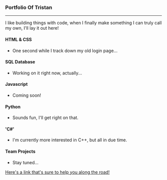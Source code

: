 ### Portfolio Of Tristan
***

I like building things with code, when I finally make something I can truly call my own, I'll lay it out here!

#### HTML & CSS
* One second while I track down my old login page...

#### SQL Database
* Working on it right now, actually...

#### Javascript
* Coming soon!

#### Python
* Sounds fun, I'll get right on that.

#### 'C#'
* I'm currently more interested in C++, but all in due time.

#### Team Projects
* Stay tuned...


[Here's a link that's sure to help you along the road!](https://www.google.com/chrome/browser/)
